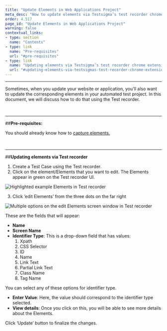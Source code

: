 ```yaml
---
title: "Update Elements in Web Applications Project"
meta_desc: "How to update elements via Testsigma’s test recorder chrome extension."
order: 4.517
page_id: "Update Elements in Web Applications Project"
warning: false
contextual_links:
- type: section
  name: "Contents"
- type: link
  name: "Pre-requisites"
  url: "#pre-requisites"
- type: link
  name: "Updating elements via Testsigma’s test recorder chrome extension"
  url: "#updating-elements-via-testsigmas-test-recorder-chrome-extension"
---
```


---

Sometimes, when you update your website or application, you’ll also want to update the corresponding elements in your automated test project. In this document, we will discuss how to do that using the Test recorder.

&emsp;

---
##**Pre-requisites:**

You should already know how to [capture elements.](https://testsigma.com/docs/elements/web-apps/record-multiple-elements/)

&emsp;

---
##**Updating elements via Test recorder**

 1. Create a Test Case using the Test recorder. 
 2. Click on the element/Elements that you want to edit. The Elements appear in green on the Test recorder UI. 

![Highlighted example Elements in Test recorder](https://docs.testsigma.com/images/update-elements/highlighted-example-Elements-testsigma-recorder.png)

 3. Click ‘edit Elements’ from the three dots on the far right

![Multiple options on the edit Elements screen window in Test recorder](https://docs.testsigma.com/images/update-elements/edit-Element-screen-multiple-options-testsigma-recorder.png)

These are the fields that will appear:

 * **Name**
 * **Screen Name**
 * **Identifier Type**: This is a drop-down field that has values:
   1. Xpath
   2. CSS Selector
   3. ID
   4. Name
   5. Link Text
   6. Partial Link Text
   7. Class Name
   8. Tag Name

You can select any of these options for identifier type.
 * **Enter Value**: Here, the value should correspond to the identifier type selected.
 * **View details**: Once you click on this, you will be able to see more details about the Elements.

Click ‘Update’ button to finalize the changes.



